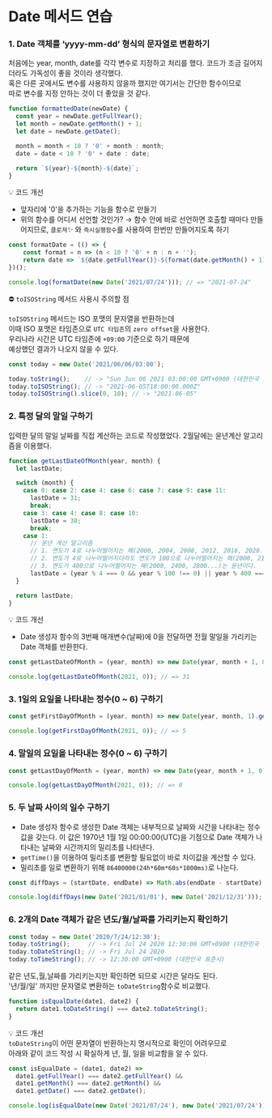 # Date 메서드 연습

### 1. Date 객체를 ‘yyyy-mm-dd’ 형식의 문자열로 변환하기

처음에는 year, month, date를 각각 변수로 지정하고 처리를 했다. 
코드가 조금 길어지더라도 가독성이 좋을 것이라 생각했다.  
혹은 다른 곳에서도 변수를 사용하지 않을까 했지만 여기서는 간단한 함수이므로  
따로 변수를 지정 안하는 것이 더 좋았을 것 같다.  

```javascript
function formattedDate(newDate) {
  const year = newDate.getFullYear();
  let month = newDate.getMonth() + 1;
  let date = newDate.getDate();

  month = month < 10 ? '0' + month : month;
  date = date < 10 ? '0' + date : date;

  return `${year}-${month}-${date}`;
}
```

💡 코드 개선   
- 앞자리에 '0'을 추가하는 기능을 함수로 만들기  
- 위의 함수를 어디서 선언할 것인가? → 함수 안에 바로 선언하면 호출할 때마다 만들어지므로, `클로져`✨ 와 `즉시실행함수`를 사용하여 한번만 만들어지도록 하기

```javascript
const formatDate = (() => {
    const format = n => (n < 10 ? '0' + n : n + '');
    return date => `${date.getFullYear()}-${format(date.getMonth() + 1)}-${format(date.getDate())}`;
})();

console.log(formatDate(new Date('2021/07/24'))); // => "2021-07-24"
```

⛔ `toISOString` 메서드 사용시 주의할 점

`toISOString` 메서드는 ISO 포맷의 문자열을 반환하는데  
이때 ISO 포맷은 타임존으로 `UTC 타임존`의 `zero offset`을 사용한다.  
우리나라 시간은 UTC 타임존에 `+09:00` 기준으로 하기 때문에  
예상했던 결과가 나오지 않을 수 있다. 

```javascript
const today = new Date('2021/06/06/03:00');

today.toString();    // -> "Sun Jun 06 2021 03:00:00 GMT+0900 (대한민국 표준시)"
today.toISOString(); // -> "2021-06-05T18:00:00.000Z"
today.toISOString().slice(0, 10); // -> "2021-06-05"
```




### 2. 특정 달의 말일 구하기

입력한 달의 말일 날짜를 직접 계산하는 코드로 작성했었다. 
2월달에는 윤년계산 알고리즘을 이용했다.

```javascript
function getLastDateOfMonth(year, month) {
  let lastDate;

  switch (month) {
    case 0: case 2: case 4: case 6: case 7: case 9: case 11:
      lastDate = 31;
      break;
    case 3: case 4: case 8: case 10:
      lastDate = 30;
      break;
    case 1:
      // 윤년 계산 알고리즘
      // 1. 연도가 4로 나누어떨어지는 해(2000, 2004, 2008, 2012, 2016, 2020...)는 윤년이다.
      // 2. 연도가 4로 나누어떨어지더라도 연도가 100으로 나누어떨어지는 해(2000, 2100, 2200...)는 평년이다.
      // 3. 연도가 400으로 나누어떨어지는 해(2000, 2400, 2800...)는 윤년이다.
      lastDate = (year % 4 === 0 && year % 100 !== 0) || year % 400 === 0 ? 29 : 28;
  }

  return lastDate;
}
```

💡 코드 개선   
- Date 생성자 함수의 3번째 매개변수(날짜)에 0을 전달하면 전월 말일을 가리키는 Date 객체를 반환한다.

```javascript
const getLastDateOfMonth = (year, month) => new Date(year, month + 1, 0).getDate();

console.log(getLastDateOfMonth(2021, 0)); // => 31
```

### 3. 1일의 요일을 나타내는 정수(0 ~ 6) 구하기

```javascript
const getFirstDayOfMonth = (year, month) => new Date(year, month, 1).getDay();

console.log(getFirstDayOfMonth(2021, 0)); // => 5
```

### 4. 말일의 요일을 나타내는 정수(0 ~ 6) 구하기

```javascript
const getLastDayOfMonth = (year, month) => new Date(year, month + 1, 0).getDay();

console.log(getLastDayOfMonth(2021, 0)); // => 0
```

### 5. 두 날짜 사이의 일수 구하기

- Date 생성자 함수로 생성한 Date 객체는 내부적으로 날짜와 시간을 나타내는 정수값을 갖는다. 이 값은 1970년 1월 1일 00:00:00(UTC)을 기점으로 Date 객체가 나타내는 날짜와 시간까지의 밀리초를 나타낸다.    
- `getTime()`을 이용하여 밀리초를 변환할 필요없이 바로 차이값을 계산할 수 있다.   
- 밀리초를 일로 변환하기 위해 `86400000(24h*60m*60s*1000ms)`로 나눈다.  

```javascript
const diffDays = (startDate, endDate) => Math.abs(endDate - startDate) / (24 * 60 * 60 * 1000);

console.log(diffDays(new Date('2021/01/01'), new Date('2021/12/31'))); // => 364
```

### 6. 2개의 Date 객체가 같은 년도/월/날짜를 가리키는지 확인하기

```javascript
const today = new Date('2020/7/24/12:30');
today.toString();     // -> Fri Jul 24 2020 12:30:00 GMT+0900 (대한민국 표준시)
today.toDateString(); // -> Fri Jul 24 2020
today.toTimeString(); // -> 12:30:00 GMT+0900 (대한민국 표준시)
```

같은 년도,월,날짜를 가리키는지만 확인하면 되므로 시간은 달라도 된다.  
'년/월/일' 까지만 문자열로 변환하는 `toDateString`함수로 비교했다.   

```javascript
function isEqualDate(date1, date2) {
  return date1.toDateString() === date2.toDateString();
}
```

💡 코드 개선   
`toDateString`이 어떤 문자열이 반환하는지 명시적으로 확인이 어려우므로  
아래와 같이 코드 작성 시 확실하게 년, 월, 일을 비교함을 알 수 있다. 

```javascript
const isEqualDate = (date1, date2) =>
  date1.getFullYear() === date2.getFullYear() &&
  date1.getMonth() === date2.getMonth() &&
  date1.getDate() === date2.getDate();

console.log(isEqualDate(new Date('2021/07/24'), new Date('2021/07/24'))); // true
```
